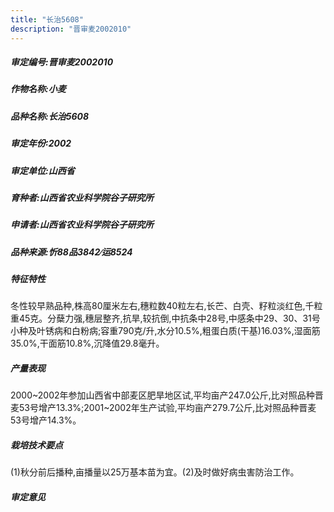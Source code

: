 ```yaml
---
title: "长治5608"
description: "晋审麦2002010"
---
```

##### 审定编号:晋审麦2002010

##### 作物名称:小麦

##### 品种名称:长治5608

##### 审定年份:2002

##### 审定单位:山西省

##### 育种者:山西省农业科学院谷子研究所

##### 申请者:山西省农业科学院谷子研究所

##### 品种来源:忻88品3842∕运8524

##### 特征特性
冬性较早熟品种,株高80厘米左右,穗粒数40粒左右,长芒、白壳、籽粒淡红色,千粒重45克。分蘖力强,穗层整齐,抗旱,较抗倒,中抗条中28号,中感条中29、30、31号小种及叶锈病和白粉病;容重790克/升,水分10.5%,粗蛋白质(干基)16.03%,湿面筋35.0%,干面筋10.8%,沉降值29.8毫升。

##### 产量表现
2000~2002年参加山西省中部麦区肥旱地区试,平均亩产247.0公斤,比对照品种晋麦53号增产13.3%;2001~2002年生产试验,平均亩产279.7公斤,比对照品种晋麦53号增产14.3%。

##### 栽培技术要点
(1)秋分前后播种,亩播量以25万基本苗为宜。(2)及时做好病虫害防治工作。

##### 审定意见

